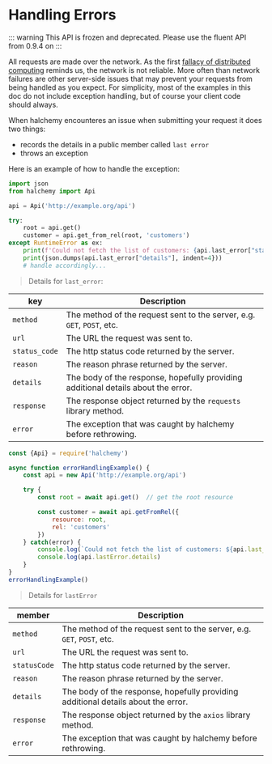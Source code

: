 # Handling Errors
::: warning
This API is frozen and deprecated.  Please use the fluent API from 0.9.4 on
:::

All requests are made over the network.  As the first [fallacy of distributed computing](https://en.wikipedia.org/wiki/Fallacies_of_distributed_computing) reminds us, the network is not reliable.  More often than network failures are other server-side issues that may prevent your requests from being handled as you expect.  For simplicity, most of the examples in this doc do not include exception handling, but of course your client code should always.

When halchemy encounteres an issue when submitting your request it does two things:
* records the details in a public member called `last error`
* throws an exception

Here is an example of how to handle the exception:

<tabs>
<tab name="Python">

```python
import json
from halchemy import Api

api = Api('http://example.org/api')

try:
    root = api.get()
    customer = api.get_from_rel(root, 'customers')
except RuntimeError as ex:
    print(f'Could not fetch the list of customers: {api.last_error["status_code"]} {api.last_error["reason"]}')
    print(json.dumps(api.last_error["details"], indent=4}))
    # handle accordingly...

```

>Details for `last_error`:

| key | Description |
| ---------------- | ----------- |
| `method`         | The method of the request sent to the server, e.g. `GET`, `POST`, etc.            |
| `url`            | The URL the request was sent to.                                                  |
| `status_code`    | The http status code returned by the server.                                      |
| `reason`         | The reason phrase returned by the server.                                         |
| `details`        | The body of the response, hopefully providing additional details about the error. |
| `response`       | The response object returned by the `requests` library method.                    |
| `error`          | The exception that was caught by halchemy before rethrowing.                      |
</tab>

<tab name="JavaScript">

```javascript
const {Api} = require('halchemy')

async function errorHandlingExample() {
    const api = new Api('http://example.org/api')

    try {
        const root = await api.get()  // get the root resource

        const customer = await api.getFromRel({
            resource: root,
            rel: 'customers'
        })
    } catch(error) {
        console.log(`Could not fetch the list of customers: ${api.last_error.statusCode} ${api.last_error.reason}`)
        console.log(api.lastError.details)
    }
}
errorHandlingExample()
```

>Details for `lastError`

| member | Description |
| ------------------ | ----------- |
| `method`           | The method of the request sent to the server, e.g. `GET`, `POST`, etc.            |
| `url`              | The URL the request was sent to.                                                  |
| `statusCode`       | The http status code returned by the server.                                      |
| `reason`           | The reason phrase returned by the server.                                         |
| `details`          | The body of the response, hopefully providing additional details about the error. |
| `response`         | The response object returned by the `axios` library method.                    |
| `error`            | The exception that was caught by halchemy before rethrowing.                      |

</tab>

<future-languages />
</tabs>
